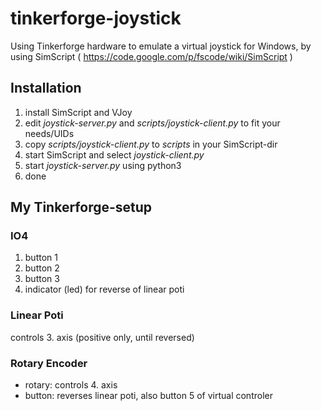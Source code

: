 tinkerforge-joystick
====================

Using Tinkerforge hardware to emulate a virtual joystick for Windows, by using SimScript ( https://code.google.com/p/fscode/wiki/SimScript ) 

## Installation

1. install SimScript and VJoy
2. edit _joystick-server.py_ and _scripts/joystick-client.py_ to fit your needs/UIDs
3. copy _scripts/joystick-client.py_ to _scripts_ in your SimScript-dir
5. start SimScript and select _joystick-client.py_
6. start _joystick-server.py_ using python3
7. done

## My Tinkerforge-setup

###	IO4

1. button 1
2. button 2
3. button 3
4. indicator (led) for reverse of linear poti

###	Linear Poti

controls 3. axis (positive only, until reversed)

###	Rotary Encoder

* rotary: controls 4. axis
* button: reverses linear poti, also button 5 of virtual controler

